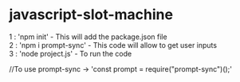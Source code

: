 # javascript-slot-machine

1 : 'npm init' - This will add the package.json file <br />
2 : 'npm i prompt-sync' - This code will allow to get user inputs <br />
3 : 'node project.js' - To run the code

//To use prompt-sync -> 'const prompt = require("prompt-sync")();'
